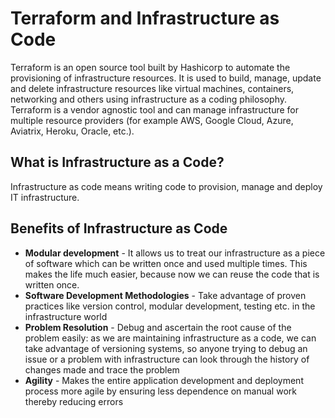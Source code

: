 # Terraform and Infrastructure as Code

Terraform is an open source tool built by Hashicorp to automate the provisioning
of infrastructure resources. It is used to build, manage, update and delete 
infrastructure resources like virtual machines, containers, networking and others
using infrastructure as a coding philosophy. Terraform is a vendor agnostic tool 
and can manage infrastructure for multiple resource providers (for example AWS, 
Google Cloud, Azure, Aviatrix, Heroku, Oracle, etc.).

## What is Infrastructure as a Code?

Infrastructure as code means writing code to provision, manage and deploy IT infrastructure. 

## Benefits of Infrastructure as Code
* **Modular development** - It allows us to treat our infrastructure as a piece of 
software which can be written once and used multiple times. This makes the life much 
easier, because now we can reuse the code that is written once.
* **Software Development Methodologies** - Take advantage of proven practices like 
version control, modular development, testing etc. in the infrastructure world
* **Problem Resolution** - Debug and ascertain the root cause of the problem easily: 
as we are maintaining infrastructure as a code, we can take advantage of versioning systems,
so anyone trying to debug an issue or a problem with infrastructure can look through 
the history of changes made and trace the problem
* **Agility** - Makes the entire application development and deployment process more agile
by ensuring less dependence on manual work thereby reducing errors

